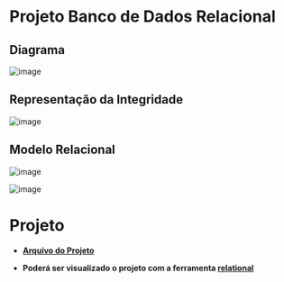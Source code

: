 # Projeto Banco de Dados Relacional


## Diagrama

![image](https://user-images.githubusercontent.com/86432208/155555702-1b4daed3-b912-477f-9784-568f80572004.png)


## Representação da Integridade

![image](https://user-images.githubusercontent.com/86432208/155558388-8955f44d-a049-495e-a70f-2c01b1c1a14c.png)

## Modelo Relacional

![image](https://user-images.githubusercontent.com/86432208/155558579-685bfa89-bfec-48b8-83f0-668d49be5193.png)

![image](https://user-images.githubusercontent.com/86432208/155558668-34dd417c-561f-4300-a822-42ae951c9d66.png)


# Projeto

- **[Arquivo do Projeto](https://github.com/dario-gms/Modelagem-de-Dados/blob/main/rela%C3%A7%C3%A3o.json)**

- **Poderá ser visualizado o projeto com a ferramenta [relational](https://ltworf.github.io/relational/index.html)**







